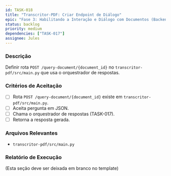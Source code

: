 ```yaml
---
id: TASK-018
title: "Transcritor-PDF: Criar Endpoint de Diálogo"
epic: "Fase 3: Habilitando a Interação e Diálogo com Documentos (Backend do Transcritor-PDF)"
status: backlog
priority: medium
dependencies: ["TASK-017"]
assignee: Jules
---
```


### Descrição

Definir rota `POST /query-document/{document_id}` no `transcritor-pdf/src/main.py` que usa o orquestrador de respostas.

### Critérios de Aceitação

- [ ] Rota `POST /query-document/{document_id}` existe em `transcritor-pdf/src/main.py`.
- [ ] Aceita pergunta em JSON.
- [ ] Chama o orquestrador de respostas (TASK-017).
- [ ] Retorna a resposta gerada.

### Arquivos Relevantes

* `transcritor-pdf/src/main.py`

### Relatório de Execução

(Esta seção deve ser deixada em branco no template)
